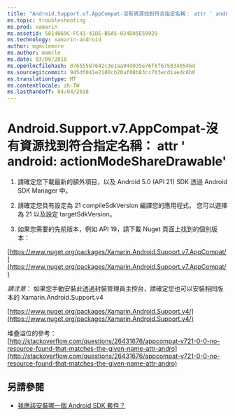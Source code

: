 ```yaml
---
title: "Android.Support.v7.AppCompat-沒有資源找到符合指定名稱： attr ' android: actionModeShareDrawable'"
ms.topic: troubleshooting
ms.prod: xamarin
ms.assetid: 5814069C-FC43-41DE-B5A5-024D05E59929
ms.technology: xamarin-android
author: mgmclemore
ms.author: mamcle
ms.date: 03/09/2018
ms.openlocfilehash: 07655587642c3e1aa94d035e76f6f6758340546d
ms.sourcegitcommit: 945df041e2180cb20af08b83cc703ecd1aedc6b0
ms.translationtype: MT
ms.contentlocale: zh-TW
ms.lasthandoff: 04/04/2018
---
```

# <a name="androidsupportv7appcompat---no-resource-found-that-matches-the-given-name-attr-androidactionmodesharedrawable"></a>Android.Support.v7.AppCompat-沒有資源找到符合指定名稱： attr ' android: actionModeShareDrawable'

1. 請確定您下載最新的額外項目，以及 Android 5.0 (API 21) SDK 透過 Android SDK Manager 中。

2. 請確定您具有設定為 21 compileSdkVersion 編譯您的應用程式。 您可以選擇為 21 以及設定 targetSdkVersion。

3. 如果您需要的先前版本，例如 API 19，請下載 Nuget 頁面上找到的個別版本：

[https://www.nuget.org/packages/Xamarin.Android.Support.v7.AppCompat/](https://www.nuget.org/packages/Xamarin.Android.Support.v7.AppCompat/)

*請注意*： 如果您手動安裝此透過封裝管理員主控台，請確定您也可以安裝相同版本的 Xamarin.Android.Support.v4

[https://www.nuget.org/packages/Xamarin.Android.Support.v4/](https://www.nuget.org/packages/Xamarin.Android.Support.v4/)

堆疊溢位的參考： [http://stackoverflow.com/questions/26431676/appcompat-v721-0-0-no-resource-found-that-matches-the-given-name-attr-andro](http://stackoverflow.com/questions/26431676/appcompat-v721-0-0-no-resource-found-that-matches-the-given-name-attr-andro)

## <a name="see-also"></a>另請參閱

- [我應該安裝哪一個 Android SDK 套件？](~/android/troubleshooting/questions/install-android-sdk-packages.md)

